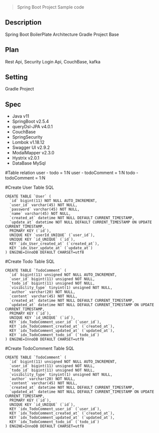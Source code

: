 > Spring Boot Project Sample code

## Description
Spring Boot BoilerPlate Architecture
Gradle Project Base

## Plan
Rest Api, Security Login Api, CouchBase, kafka

## Setting
Gradle Project

## Spec
- Java v11
- SpringBoot v2.5.4
- queryDsl-JPA v4.0.1
- CouchBase
- SpringSecurity
- Lombok v1.18.12
- Swagger UI v2.9.2
- ModalMapper v2.3.0
- Hystrix v2.0.1
- DataBase MySql

#Table relation
user - todo = 1:N
user - todoComment = 1:N
todo - todoComment = 1:N

#Create User Table SQL
```
CREATE TABLE `User` (
  `id` bigint(11) NOT NULL AUTO_INCREMENT,
  `user_id` varchar(45) NOT NULL,
  `password` varchar(45) NOT NULL,
  `name` varchar(45) NOT NULL,
  `created_at` datetime NOT NULL DEFAULT CURRENT_TIMESTAMP,
  `update_at` datetime NOT NULL DEFAULT CURRENT_TIMESTAMP ON UPDATE CURRENT_TIMESTAMP,
  PRIMARY KEY (`id`),
  UNIQUE KEY `userId_UNIQUE` (`user_id`),
  UNIQUE KEY `id_UNIQUE` (`id`),
  KEY `idx_User_created_at` (`created_at`),
  KEY `idx_User_update_at` (`update_at`)
) ENGINE=InnoDB DEFAULT CHARSET=utf8
```
#Create Todo Table SQL
```
CREATE TABLE `TodoComment` (
  `id` bigint(11) unsigned NOT NULL AUTO_INCREMENT,
  `user_id` bigint(11) unsigned NOT NULL,
  `todo_id` bigint(11) unsigned NOT NULL,
  `visibility_type` tinyint(1) unsigned NOT NULL,
  `author` varchar(20) NOT NULL,
  `content` varchar(45) NOT NULL,
  `created_at` datetime NOT NULL DEFAULT CURRENT_TIMESTAMP,
  `updated_at` datetime NOT NULL DEFAULT CURRENT_TIMESTAMP ON UPDATE CURRENT_TIMESTAMP,
  PRIMARY KEY (`id`),
  UNIQUE KEY `id_UNIQUE` (`id`),
  KEY `idx_TodoComment_user_id` (`user_id`),
  KEY `idx_TodoComment_created_at` (`created_at`),
  KEY `idx_TodoComment_updated_at` (`updated_at`),
  KEY `idx_TodoComment_todo_id` (`todo_id`)
) ENGINE=InnoDB DEFAULT CHARSET=utf8
```
#Create TodoComment Table SQL
```
CREATE TABLE `TodoComment` (
  `id` bigint(11) unsigned NOT NULL AUTO_INCREMENT,
  `user_id` bigint(11) unsigned NOT NULL,
  `todo_id` bigint(11) unsigned NOT NULL,
  `visibility_type` tinyint(1) unsigned NOT NULL,
  `author` varchar(20) NOT NULL,
  `content` varchar(45) NOT NULL,
  `created_at` datetime NOT NULL DEFAULT CURRENT_TIMESTAMP,
  `updated_at` datetime NOT NULL DEFAULT CURRENT_TIMESTAMP ON UPDATE CURRENT_TIMESTAMP,
  PRIMARY KEY (`id`),
  UNIQUE KEY `id_UNIQUE` (`id`),
  KEY `idx_TodoComment_user_id` (`user_id`),
  KEY `idx_TodoComment_created_at` (`created_at`),
  KEY `idx_TodoComment_updated_at` (`updated_at`),
  KEY `idx_TodoComment_todo_id` (`todo_id`)
) ENGINE=InnoDB DEFAULT CHARSET=utf8
```

